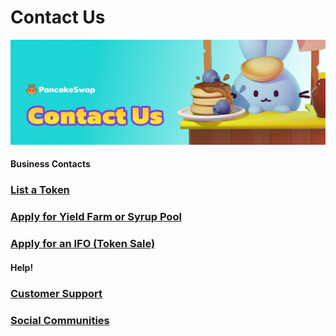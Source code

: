 # Contact Us

![](../.gitbook/assets/docs-masthead-20-.png)

#### 

#### Business Contacts

### [List a Token](business-partnerships.md#exchange)

### [Apply for Yield Farm or Syrup Pool](business-partnerships.md#farms-and-syrup-pools)

### [Apply for an IFO \(Token Sale\)](business-partnerships.md#ifos-token-sales)

#### 

#### Help!

### [Customer Support](customer-support.md#there-is-no-customer-support-for-pancakeswap)

### [Social Communities](telegram.md)



